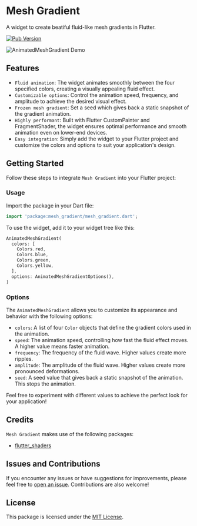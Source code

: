 # Mesh Gradient

A widget to create beatiful fluid-like mesh gradients in Flutter.

[![Pub Version](https://img.shields.io/badge/dart-%230175C2.svg?style=for-the-badge&logo=dart&logoColor=white)](https://pub.dev/mesh_gradient)

![AnimatedMeshGradient Demo](example/demo/demo-animated.gif)

## Features

- `Fluid animation`: The widget animates smoothly between the four specified colors, creating a visually appealing fluid effect.
- `Customizable options`: Control the animation speed, frequency, and amplitude to achieve the desired visual effect.
- `Frozen mesh gradient`: Set a seed which gives back a static snapshot of the gradient animation.
- `Highly performant`: Built with Flutter CustomPainter and FragmentShader, the widget ensures optimal performance and smooth animation even on lower-end devices.
- `Easy integration`: Simply add the widget to your Flutter project and customize the colors and options to suit your application's design.

## Getting Started

Follow these steps to integrate `Mesh Gradient` into your Flutter project:

### Usage

Import the package in your Dart file:

```dart
import 'package:mesh_gradient/mesh_gradient.dart';
```

To use the widget, add it to your widget tree like this:

```dart
AnimatedMeshGradient(
  colors: [
    Colors.red,
    Colors.blue,
    Colors.green,
    Colors.yellow,
  ],
  options: AnimatedMeshGradientOptions(),
)
```

### Options

The `AnimatedMeshGradient` allows you to customize its appearance and behavior with the following options:

- `colors`: A list of four `Color` objects that define the gradient colors used in the animation.
- `speed`: The animation speed, controlling how fast the fluid effect moves. A higher value means faster animation.
- `frequency`: The frequency of the fluid wave. Higher values create more ripples.
- `amplitude`: The amplitude of the fluid wave. Higher values create more pronounced deformations.
- `seed`: A seed value that gives back a static snapshot of the animation. This stops the animation.

Feel free to experiment with different values to achieve the perfect look for your application!

## Credits

`Mesh Gradient` makes use of the following packages:

- [flutter_shaders](https://pub.dev/packages/flutter_shaders)

## Issues and Contributions

If you encounter any issues or have suggestions for improvements, please feel free to [open an issue](https://github.com/ben-fornefeld/mesh_gradient/issues). Contributions are also welcome!

## License

This package is licensed under the [MIT License](https://opensource.org/license/mit).
